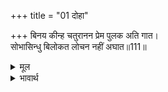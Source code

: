 +++
title = "01 दोहा"

+++
बिनय कीन्ह चतुरानन प्रेम पुलक अति गात।  
सोभासिन्धु बिलोकत लोचन नहीं अघात॥111॥  

<details><summary>मूल</summary>

बिनय कीन्ह चतुरानन प्रेम पुलक अति गात।  
सोभासिन्धु बिलोकत लोचन नहीं अघात॥111॥  
</details>

<details><summary>भावार्थ</summary>

इस प्रकार ब्रह्माजी ने अत्यन्त प्रेम-पुलकित शरीर से विनती की। शोभा के समुद्र श्रीरामजी के दर्शन करते-करते उनके नेत्र तृप्त ही नहीं होते थे॥111॥  
</details>



